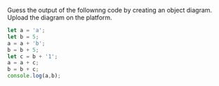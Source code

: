 Guess the output of the follownng code by creating an object diagram.
Upload the diagram on the platform.

```js
let a = 'a';
let b = 5;
a = a + 'b';
b = b + 5;
let c = b + '1';
a = a + c;
b = b + c;
console.log(a,b);
```
